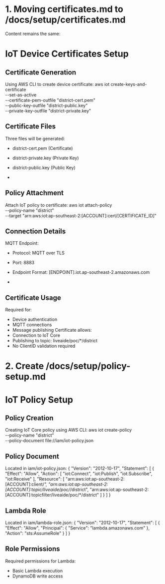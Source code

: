# 1. Moving certificates.md to /docs/setup/certificates.md


Content remains the same:
# IoT Device Certificates Setup


## Certificate Generation
Using AWS CLI to create device certificate:
aws iot create-keys-and-certificate \
    --set-as-active \
    --certificate-pem-outfile "district-cert.pem" \
    --public-key-outfile "district-public.key" \
    --private-key-outfile "district-private.key"

    
## Certificate Files
Three files will be generated:
- district-cert.pem (Certificate)
- district-private.key (Private Key)
- district-public.key (Public Key)

- 
## Policy Attachment
Attach IoT policy to certificate:
aws iot attach-policy \
    --policy-name "district" \
    --target "arn:aws:iot:ap-southeast-2:[ACCOUNT]:cert/[CERTIFICATE_ID]"

    
## Connection Details
MQTT Endpoint:
- Protocol: MQTT over TLS
- Port: 8883
- Endpoint Format: [ENDPOINT].iot.ap-southeast-2.amazonaws.com

- 
## Certificate Usage
Required for:
- Device authentication
- MQTT connections
- Message publishing
Certificate allows:
- Connection to IoT Core
- Publishing to topic: liveaide/poc/*/district
- No ClientID validation required

# 2. Create /docs/setup/policy-setup.md
# IoT Policy Setup
## Policy Creation
Creating IoT Core policy using AWS CLI:
aws iot create-policy \
    --policy-name "district" \
    --policy-document file://iam/iot-policy.json



    
## Policy Document
Located in iam/iot-policy.json:
{
    "Version": "2012-10-17",
    "Statement": [
        {
            "Effect": "Allow",
            "Action": [
                "iot:Connect",
                "iot:Publish",
                "iot:Subscribe",
                "iot:Receive"
            ],
            "Resource": [
                "arn:aws:iot:ap-southeast-2:[ACCOUNT]:client/*",
                "arn:aws:iot:ap-southeast-2:[ACCOUNT]:topic/liveaide/poc/*/district",
                "arn:aws:iot:ap-southeast-2:[ACCOUNT]:topicfilter/liveaide/poc/*/district"
            ]
        }
    ]
}






## Lambda Role
Located in iam/lambda-role.json:
{
    "Version": "2012-10-17",
    "Statement": [
        {
            "Effect": "Allow",
            "Principal": {
                "Service": "lambda.amazonaws.com"
            },
            "Action": "sts:AssumeRole"
        }
    ]
}




## Role Permissions
Required permissions for Lambda:
- Basic Lambda execution
- DynamoDB write access
